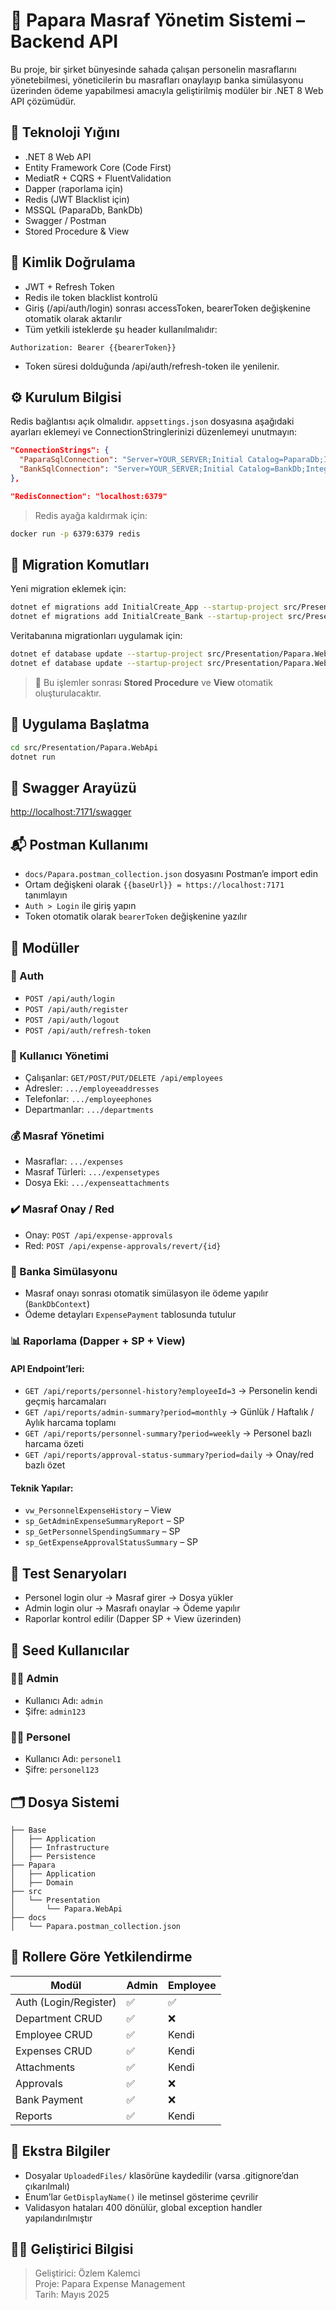 # 📘 Papara Masraf Yönetim Sistemi – Backend API

Bu proje, bir şirket bünyesinde sahada çalışan personelin masraflarını yönetebilmesi, yöneticilerin bu masrafları onaylayıp banka simülasyonu üzerinden ödeme yapabilmesi amacıyla geliştirilmiş modüler bir .NET 8 Web API çözümüdür.

## 🔧 Teknoloji Yığını

- .NET 8 Web API
- Entity Framework Core (Code First)
- MediatR + CQRS + FluentValidation
- Dapper (raporlama için)
- Redis (JWT Blacklist için)
- MSSQL (PaparaDb, BankDb)
- Swagger / Postman
- Stored Procedure & View

## 🔐 Kimlik Doğrulama

- JWT + Refresh Token
- Redis ile token blacklist kontrolü
- Giriş (/api/auth/login) sonrası accessToken, bearerToken değişkenine otomatik olarak aktarılır
- Tüm yetkili isteklerde şu header kullanılmalıdır:

```http
Authorization: Bearer {{bearerToken}}
```

- Token süresi dolduğunda /api/auth/refresh-token ile yenilenir.

## ⚙️ Kurulum Bilgisi

Redis bağlantısı açık olmalıdır. `appsettings.json` dosyasına aşağıdaki ayarları eklemeyi ve ConnectionStringlerinizi düzenlemeyi unutmayın:

```json
"ConnectionStrings": {
  "PaparaSqlConnection": "Server=YOUR_SERVER;Initial Catalog=PaparaDb;Integrated Security=true;TrustServerCertificate=True;",
  "BankSqlConnection": "Server=YOUR_SERVER;Initial Catalog=BankDb;Integrated Security=true;TrustServerCertificate=True;"
},

"RedisConnection": "localhost:6379"

```

> Redis ayağa kaldırmak için:
```bash
docker run -p 6379:6379 redis
```

## 🧱 Migration Komutları

Yeni migration eklemek için:

```bash
dotnet ef migrations add InitialCreate_App --startup-project src/Presentation/Papara.WebApi --project src/Base/Base.Persistence --context AppDbContext --output-dir Migrations/Papara
dotnet ef migrations add InitialCreate_Bank --startup-project src/Presentation/Papara.WebApi --project src/Base/Base.Persistence --context BankDbContext --output-dir Migrations/Bank
```

Veritabanına migrationları uygulamak için:

```bash
dotnet ef database update --startup-project src/Presentation/Papara.WebApi --project src/Base/Base.Persistence --context AppDbContext
dotnet ef database update --startup-project src/Presentation/Papara.WebApi --project src/Base/Base.Persistence --context BankDbContext
```

> 📌 Bu işlemler sonrası **Stored Procedure** ve **View** otomatik oluşturulacaktır.

## 🚀 Uygulama Başlatma

```bash
cd src/Presentation/Papara.WebApi
dotnet run
```

## 📘 Swagger Arayüzü

[http://localhost:7171/swagger](http://localhost:7171/swagger)

## 📬 Postman Kullanımı

- `docs/Papara.postman_collection.json` dosyasını Postman’e import edin
- Ortam değişkeni olarak `{{baseUrl}} = https://localhost:7171` tanımlayın
- `Auth > Login` ile giriş yapın
- Token otomatik olarak `bearerToken` değişkenine yazılır

## 🧩 Modüller

### 🔑 Auth
- `POST /api/auth/login`
- `POST /api/auth/register`
- `POST /api/auth/logout`
- `POST /api/auth/refresh-token`

### 👤 Kullanıcı Yönetimi
- Çalışanlar: `GET/POST/PUT/DELETE /api/employees`
- Adresler: `.../employeeaddresses`
- Telefonlar: `.../employeephones`
- Departmanlar: `.../departments`

### 💰 Masraf Yönetimi
- Masraflar: `.../expenses`
- Masraf Türleri: `.../expensetypes`
- Dosya Eki: `.../expenseattachments`

### ✔️ Masraf Onay / Red
- Onay: `POST /api/expense-approvals`
- Red: `POST /api/expense-approvals/revert/{id}`

### 🏦 Banka Simülasyonu
- Masraf onayı sonrası otomatik simülasyon ile ödeme yapılır (`BankDbContext`)
- Ödeme detayları `ExpensePayment` tablosunda tutulur

### 📊 Raporlama (Dapper + SP + View)

#### API Endpoint’leri:

- `GET /api/reports/personnel-history?employeeId=3` → Personelin kendi geçmiş harcamaları
- `GET /api/reports/admin-summary?period=monthly` → Günlük / Haftalık / Aylık harcama toplamı
- `GET /api/reports/personnel-summary?period=weekly` → Personel bazlı harcama özeti
- `GET /api/reports/approval-status-summary?period=daily` → Onay/red bazlı özet

#### Teknik Yapılar:
- `vw_PersonnelExpenseHistory` – View
- `sp_GetAdminExpenseSummaryReport` – SP
- `sp_GetPersonnelSpendingSummary` – SP
- `sp_GetExpenseApprovalStatusSummary` – SP

## 🧪 Test Senaryoları

- Personel login olur → Masraf girer → Dosya yükler
- Admin login olur → Masrafı onaylar → Ödeme yapılır
- Raporlar kontrol edilir (Dapper SP + View üzerinden)

## 👤 Seed Kullanıcılar

### 👨‍💼 Admin
- Kullanıcı Adı: `admin`
- Şifre: `admin123`

### 👷‍♂️ Personel
- Kullanıcı Adı: `personel1`
- Şifre: `personel123`

## 🗂️ Dosya Sistemi

```text
├── Base
│   ├── Application
│   ├── Infrastructure
│   ├── Persistence
├── Papara
│   ├── Application
│   ├── Domain
├── src
│   └── Presentation
│       └── Papara.WebApi
├── docs
│   └── Papara.postman_collection.json
```

## 👥 Rollere Göre Yetkilendirme

| Modül                    | Admin     | Employee  |
|--------------------------|-----------|-----------|
| Auth (Login/Register)    | ✅        | ✅        |
| Department CRUD          | ✅        | ❌        |
| Employee CRUD            | ✅        | Kendi     |
| Expenses CRUD            | ✅        | Kendi     |
| Attachments              | ✅        | Kendi     |
| Approvals                | ✅        | ❌        |
| Bank Payment             | ✅        | ❌        |
| Reports                  | ✅        | Kendi     |

## 📎 Ekstra Bilgiler

- Dosyalar `UploadedFiles/` klasörüne kaydedilir (varsa .gitignore’dan çıkarılmalı)
- Enum’lar `GetDisplayName()` ile metinsel gösterime çevrilir
- Validasyon hataları 400 dönülür, global exception handler yapılandırılmıştır

## 👨‍💻 Geliştirici Bilgisi

> Geliştirici: Özlem Kalemci  
> Proje: Papara Expense Management  
> Tarih: Mayıs 2025
